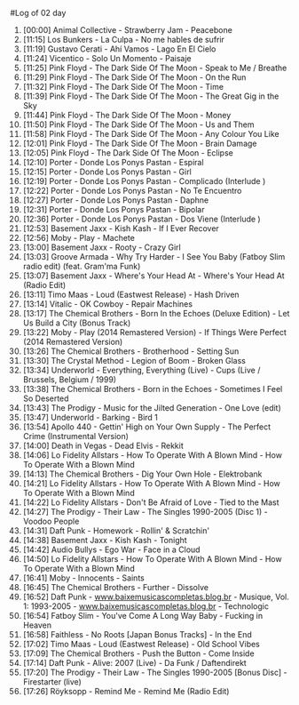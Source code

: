 #Log of 02 day

1. [00:00] Animal Collective - Strawberry Jam - Peacebone
1. [11:15] Los Bunkers - La Culpa - No me hables de sufrir
1. [11:19] Gustavo Cerati - Ahí Vamos - Lago En El Cielo
1. [11:24] Vicentico - Solo Un Momento - Paisaje
1. [11:25] Pink Floyd - The Dark Side Of The Moon - Speak to Me / Breathe
1. [11:29] Pink Floyd - The Dark Side Of The Moon - On the Run
1. [11:32] Pink Floyd - The Dark Side Of The Moon - Time
1. [11:39] Pink Floyd - The Dark Side Of The Moon - The Great Gig in the Sky
1. [11:44] Pink Floyd - The Dark Side Of The Moon - Money
1. [11:50] Pink Floyd - The Dark Side Of The Moon - Us and Them
1. [11:58] Pink Floyd - The Dark Side Of The Moon - Any Colour You Like
1. [12:01] Pink Floyd - The Dark Side Of The Moon - Brain Damage
1. [12:05] Pink Floyd - The Dark Side Of The Moon - Eclipse
1. [12:10] Porter - Donde Los Ponys Pastan - Espiral
1. [12:15] Porter - Donde Los Ponys Pastan - Girl
1. [12:19] Porter - Donde Los Ponys Pastan - Complicado (Interlude )
1. [12:22] Porter - Donde Los Ponys Pastan - No Te Encuentro
1. [12:27] Porter - Donde Los Ponys Pastan - Daphne
1. [12:31] Porter - Donde Los Ponys Pastan - Bipolar
1. [12:36] Porter - Donde Los Ponys Pastan - Dos Viene (Interlude )
1. [12:53] Basement Jaxx - Kish Kash - If I Ever Recover
1. [12:56] Moby - Play - Machete
1. [13:00] Basement Jaxx - Rooty - Crazy Girl
1. [13:03] Groove Armada - Why Try Harder - I See You Baby (Fatboy Slim radio edit) (feat. Gram'ma Funk)
1. [13:07] Basement Jaxx - Where's Your Head At - Where's Your Head At (Radio Edit)
1. [13:11] Timo Maas - Loud (Eastwest Release) - Hash Driven
1. [13:14] Vitalic - OK Cowboy - Repair Machines
1. [13:17] The Chemical Brothers - Born In the Echoes (Deluxe Edition) - Let Us Build a City (Bonus Track)
1. [13:22] Moby - Play (2014 Remastered Version) - If Things Were Perfect (2014 Remastered Version)
1. [13:26] The Chemical Brothers - Brotherhood - Setting Sun
1. [13:30] The Crystal Method - Legion of Boom - Broken Glass
1. [13:34] Underworld - Everything, Everything (Live) - Cups (Live / Brussels, Belgium / 1999)
1. [13:38] The Chemical Brothers - Born in the Echoes - Sometimes I Feel So Deserted
1. [13:43] The Prodigy - Music for the Jilted Generation - One Love (edit)
1. [13:47] Underworld - Barking - Bird 1
1. [13:54] Apollo 440 - Gettin' High on Your Own Supply - The Perfect Crime (Instrumental Version)
1. [14:00] Death in Vegas - Dead Elvis - Rekkit
1. [14:06] Lo Fidelity Allstars - How To Operate With A Blown Mind - How To Operate With a Blown Mind
1. [14:13] The Chemical Brothers - Dig Your Own Hole - Elektrobank
1. [14:21] Lo Fidelity Allstars - How To Operate With A Blown Mind - How To Operate With a Blown Mind
1. [14:22] Lo Fidelity Allstars - Don't Be Afraid of Love - Tied to the Mast
1. [14:27] The Prodigy - Their Law - The Singles 1990-2005 (Disc 1) - Voodoo People
1. [14:31] Daft Punk - Homework - Rollin' & Scratchin'
1. [14:38] Basement Jaxx - Kish Kash - Tonight
1. [14:42] Audio Bullys - Ego War - Face in a Cloud
1. [14:50] Lo Fidelity Allstars - How To Operate With A Blown Mind - How To Operate With a Blown Mind
1. [16:41] Moby - Innocents - Saints
1. [16:45] The Chemical Brothers - Further - Dissolve
1. [16:52] Daft Punk - www.baixemusicascompletas.blog.br - Musique, Vol. 1: 1993-2005 - www.baixemusicascompletas.blog.br - Technologic
1. [16:54] Fatboy Slim - You've Come A Long Way Baby - Fucking in Heaven
1. [16:58] Faithless - No Roots [Japan Bonus Tracks] - In the End
1. [17:02] Timo Maas - Loud (Eastwest Release) - Old School Vibes
1. [17:09] The Chemical Brothers - Push the Button - Come Inside
1. [17:14] Daft Punk - Alive: 2007 (Live) - Da Funk / Daftendirekt
1. [17:20] The Prodigy - Their Law - The Singles 1990-2005 [Bonus Disc] - Firestarter (live)
1. [17:26] Röyksopp - Remind Me - Remind Me (Radio Edit)
